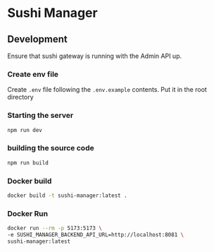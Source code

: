 # Sushi Manager

## Development

Ensure that sushi gateway is running with the Admin API up.

### Create env file

Create `.env` file following the `.env.example` contents. Put it in the root directory

### Starting the server

```bash
npm run dev
```

### building the source code

```bash
npm run build
```

### Docker build

```bash
docker build -t sushi-manager:latest .
```

### Docker Run

```bash
docker run --rm -p 5173:5173 \
-e SUSHI_MANAGER_BACKEND_API_URL=http://localhost:8081 \
sushi-manager:latest
```
